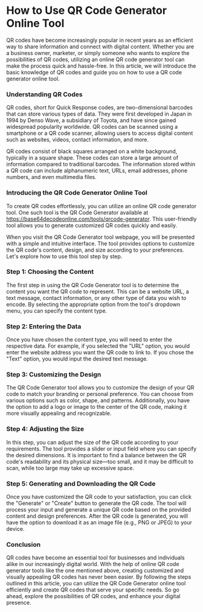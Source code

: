 How to Use QR Code Generator Online Tool
========================================

QR codes have become increasingly popular in recent years as an efficient way to share information and connect with digital content. Whether you are a business owner, marketer, or simply someone who wants to explore the possibilities of QR codes, utilizing an online QR code generator tool can make the process quick and hassle-free. In this article, we will introduce the basic knowledge of QR codes and guide you on how to use a QR code generator online tool.

### Understanding QR Codes

QR codes, short for Quick Response codes, are two-dimensional barcodes that can store various types of data. They were first developed in Japan in 1994 by Denso Wave, a subsidiary of Toyota, and have since gained widespread popularity worldwide. QR codes can be scanned using a smartphone or a QR code scanner, allowing users to access digital content such as websites, videos, contact information, and more.

QR codes consist of black squares arranged on a white background, typically in a square shape. These codes can store a large amount of information compared to traditional barcodes. The information stored within a QR code can include alphanumeric text, URLs, email addresses, phone numbers, and even multimedia files.

### Introducing the QR Code Generator Online Tool

To create QR codes effortlessly, you can utilize an online QR code generator tool. One such tool is the QR Code Generator available at <https://base64decodeonline.com/tools/qrcode-generator>. This user-friendly tool allows you to generate customized QR codes quickly and easily.

When you visit the QR Code Generator tool webpage, you will be presented with a simple and intuitive interface. The tool provides options to customize the QR code's content, design, and size according to your preferences. Let's explore how to use this tool step by step.

### Step 1: Choosing the Content

The first step in using the QR Code Generator tool is to determine the content you want the QR code to represent. This can be a website URL, a text message, contact information, or any other type of data you wish to encode. By selecting the appropriate option from the tool's dropdown menu, you can specify the content type.

### Step 2: Entering the Data

Once you have chosen the content type, you will need to enter the respective data. For example, if you selected the "URL" option, you would enter the website address you want the QR code to link to. If you chose the "Text" option, you would input the desired text message.

### Step 3: Customizing the Design

The QR Code Generator tool allows you to customize the design of your QR code to match your branding or personal preference. You can choose from various options such as color, shape, and patterns. Additionally, you have the option to add a logo or image to the center of the QR code, making it more visually appealing and recognizable.

### Step 4: Adjusting the Size

In this step, you can adjust the size of the QR code according to your requirements. The tool provides a slider or input field where you can specify the desired dimensions. It is important to find a balance between the QR code's readability and its physical size—too small, and it may be difficult to scan, while too large may take up excessive space.

### Step 5: Generating and Downloading the QR Code

Once you have customized the QR code to your satisfaction, you can click the "Generate" or "Create" button to generate the QR code. The tool will process your input and generate a unique QR code based on the provided content and design preferences. After the QR code is generated, you will have the option to download it as an image file (e.g., PNG or JPEG) to your device.

### Conclusion

QR codes have become an essential tool for businesses and individuals alike in our increasingly digital world. With the help of online QR code generator tools like the one mentioned above, creating customized and visually appealing QR codes has never been easier. By following the steps outlined in this article, you can utilize the QR Code Generator online tool efficiently and create QR codes that serve your specific needs. So go ahead, explore the possibilities of QR codes, and enhance your digital presence.